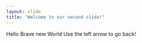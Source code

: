 ```yaml
---
layout: slide
title: "Welcome to our second slide!"
---
```

Hello Brave new World
Use the left arrow to go back!
